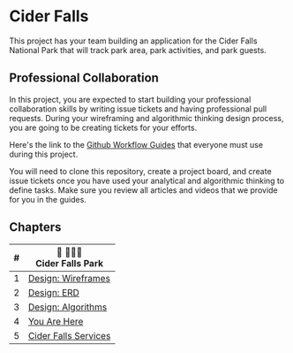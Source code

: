 # Cider Falls

This project has your team building an application for the Cider Falls National Park that will track park area, park activities, and park guests.

## Professional Collaboration

In this project, you are expected to start building your professional collaboration skills by writing issue tickets and having professional pull requests. During your wireframing and algorithmic thinking design process, you are going to be creating tickets for your efforts.

Here's the link to the [Github Workflow Guides](https://nashville-software-school.github.io/github-workflow/) that everyone must use during this project.

You will need to clone this repository, create a project board, and create issue tickets once you have used your analytical and algorithmic thinking to define tasks. Make sure you review all articles and videos that we provide for you in the guides.

## Chapters

| # |  🍎 🚣🏽‍♀️ <br/> Cider Falls Park |
|--|--|
| 1 | [Design: Wireframes](./chapters/CIDER_FALLS_INTRO.md) |
| 2 | [Design: ERD](./chapters/CIDER_FALLS_DATA.md) |
| 3 |  [Design: Algorithms](./chapters/CIDER_FALLS_ALGORITHM.md) |
| 4 |  [You Are Here](./chapters/CIDER_FALLS_RIVERS_TRAILS.md) |
| 5 | [Cider Falls Services](./chapters/CIDER_FALLS_SERVICES.md) |
